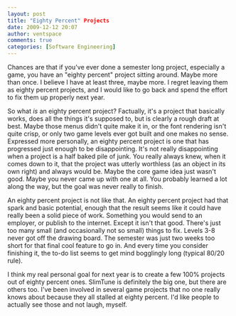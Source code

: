 ```yaml
---
layout: post
title: "Eighty Percent" Projects
date: 2009-12-12 20:07
author: ventspace
comments: true
categories: [Software Engineering]
---
```

Chances are that if you've ever done a semester long project, especially a game, you have an "eighty percent" project sitting around. Maybe more than once. I believe I have at least three, maybe more. I regret leaving them as eighty percent projects, and I would like to go back and spend the effort to fix them up properly next year.

So what <i>is</i> an eighty percent project? Factually, it's a project that basically works, does all the things it's supposed to, but is clearly a rough draft at best. Maybe those menus didn't quite make it in, or the font rendering isn't quite crisp, or only two game levels ever got built and one makes no sense. Expressed more personally, an eighty percent project is one that has progressed just enough to be disappointing. It's not really disappointing when a project is a half baked pile of junk. You really always knew, when it comes down to it, that the project was utterly worthless (as an object in its own right) and always would be. Maybe the core game idea just wasn't good. Maybe you never came up with one at all. You probably learned a lot along the way, but the goal was never really to finish.

An eighty percent project is not like that. An eighty percent project had that spark and basic potential, enough that the result seems like it could have really been a solid piece of work. Something you would send to an employer, or publish to the internet. Except it isn't that good. There's just too many small (and occasionally not so small) things to fix. Levels 3-8 never got off the drawing board. The semester was just two weeks too short for that final cool feature to go in. And every time you consider finishing it, the to-do list seems to get mind bogglingly long (typical 80/20 rule).

I think my real personal goal for next year is to create a few 100% projects out of eighty percent ones. SlimTune is definitely the big one, but there are others too. I've been involved in several game projects that no one really knows about because they all stalled at eighty percent. I'd like people to actually see those and not laugh, myself.

